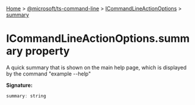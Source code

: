 [Home](./index) &gt; [@microsoft/ts-command-line](./ts-command-line.md) &gt; [ICommandLineActionOptions](./ts-command-line.icommandlineactionoptions.md) &gt; [summary](./ts-command-line.icommandlineactionoptions.summary.md)

# ICommandLineActionOptions.summary property

A quick summary that is shown on the main help page, which is displayed by the command "example --help"

**Signature:**
```javascript
summary: string
```

